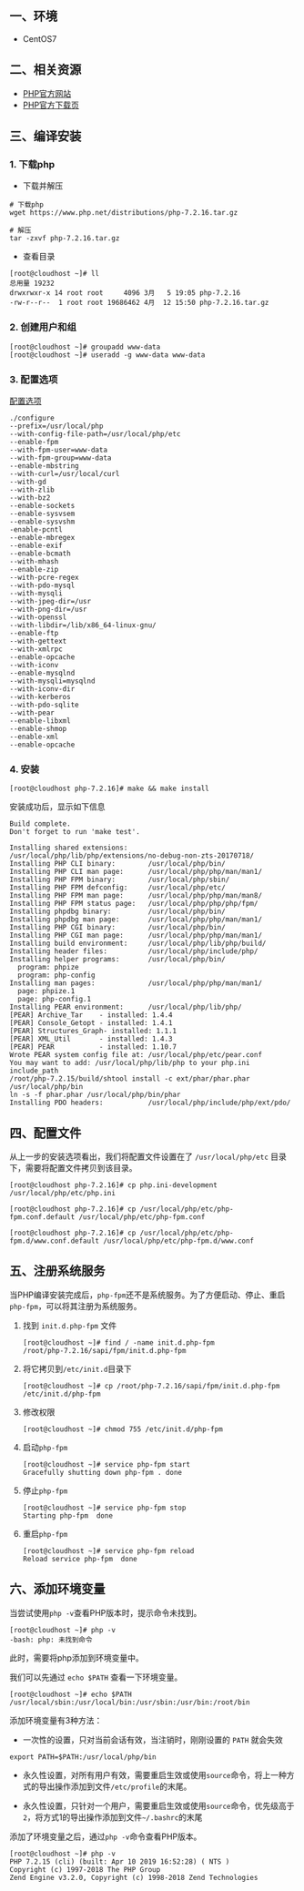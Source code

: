## 一、环境
- CentOS7

## 二、相关资源
- [PHP官方网站](https://www.php.net/)
- [PHP官方下载页](https://www.php.net/downloads.php)

## 三、编译安装
### 1. 下载php
- 下载并解压
```
# 下载php
wget https://www.php.net/distributions/php-7.2.16.tar.gz

# 解压
tar -zxvf php-7.2.16.tar.gz
```
- 查看目录
```
[root@cloudhost ~]# ll
总用量 19232
drwxrwxr-x 14 root root     4096 3月   5 19:05 php-7.2.16
-rw-r--r--  1 root root 19686462 4月  12 15:50 php-7.2.16.tar.gz
```

### 2. 创建用户和组
```
[root@cloudhost ~]# groupadd www-data
[root@cloudhost ~]# useradd -g www-data www-data
```

### 3. 配置选项
[配置选项](https://www.php.net/manual/zh/configure.about.php)
```
./configure
--prefix=/usr/local/php
--with-config-file-path=/usr/local/php/etc
--enable-fpm
--with-fpm-user=www-data
--with-fpm-group=www-data
--enable-mbstring
--with-curl=/usr/local/curl
--with-gd
--with-zlib
--with-bz2
--enable-sockets
--enable-sysvsem
--enable-sysvshm
-enable-pcntl
--enable-mbregex
--enable-exif
--enable-bcmath
--with-mhash
--enable-zip
--with-pcre-regex
--with-pdo-mysql
--with-mysqli
--with-jpeg-dir=/usr
--with-png-dir=/usr
--with-openssl
--with-libdir=/lib/x86_64-linux-gnu/
--enable-ftp
--with-gettext
--with-xmlrpc
--enable-opcache
--with-iconv
--enable-mysqlnd
--with-mysqli=mysqlnd
--with-iconv-dir
--with-kerberos
--with-pdo-sqlite
--with-pear
--enable-libxml
--enable-shmop
--enable-xml
--enable-opcache
```

### 4. 安装
```
[root@cloudhost php-7.2.16]# make && make install
```
安装成功后，显示如下信息
```
Build complete.
Don't forget to run 'make test'.

Installing shared extensions:     /usr/local/php/lib/php/extensions/no-debug-non-zts-20170718/
Installing PHP CLI binary:        /usr/local/php/bin/
Installing PHP CLI man page:      /usr/local/php/php/man/man1/
Installing PHP FPM binary:        /usr/local/php/sbin/
Installing PHP FPM defconfig:     /usr/local/php/etc/
Installing PHP FPM man page:      /usr/local/php/php/man/man8/
Installing PHP FPM status page:   /usr/local/php/php/php/fpm/
Installing phpdbg binary:         /usr/local/php/bin/
Installing phpdbg man page:       /usr/local/php/php/man/man1/
Installing PHP CGI binary:        /usr/local/php/bin/
Installing PHP CGI man page:      /usr/local/php/php/man/man1/
Installing build environment:     /usr/local/php/lib/php/build/
Installing header files:          /usr/local/php/include/php/
Installing helper programs:       /usr/local/php/bin/
  program: phpize
  program: php-config
Installing man pages:             /usr/local/php/php/man/man1/
  page: phpize.1
  page: php-config.1
Installing PEAR environment:      /usr/local/php/lib/php/
[PEAR] Archive_Tar    - installed: 1.4.4
[PEAR] Console_Getopt - installed: 1.4.1
[PEAR] Structures_Graph- installed: 1.1.1
[PEAR] XML_Util       - installed: 1.4.3
[PEAR] PEAR           - installed: 1.10.7
Wrote PEAR system config file at: /usr/local/php/etc/pear.conf
You may want to add: /usr/local/php/lib/php to your php.ini include_path
/root/php-7.2.15/build/shtool install -c ext/phar/phar.phar /usr/local/php/bin
ln -s -f phar.phar /usr/local/php/bin/phar
Installing PDO headers:           /usr/local/php/include/php/ext/pdo/
```

## 四、配置文件
从上一步的安装选项看出，我们将配置文件设置在了 ``/usr/local/php/etc`` 目录下，需要将配置文件拷贝到该目录。
```
[root@cloudhost php-7.2.16]# cp php.ini-development /usr/local/php/etc/php.ini

[root@cloudhost php-7.2.16]# cp /usr/local/php/etc/php-fpm.conf.default /usr/local/php/etc/php-fpm.conf

[root@cloudhost php-7.2.16]# cp /usr/local/php/etc/php-fpm.d/www.conf.default /usr/local/php/etc/php-fpm.d/www.conf
```

## 五、注册系统服务
当PHP编译安装完成后，``php-fpm``还不是系统服务。为了方便启动、停止、重启``php-fpm``，可以将其注册为系统服务。

1. 找到 ``init.d.php-fpm`` 文件
    ```
    [root@cloudhost ~]# find / -name init.d.php-fpm
    /root/php-7.2.16/sapi/fpm/init.d.php-fpm
    ```
2. 将它拷贝到``/etc/init.d``目录下
    ```
    [root@cloudhost ~]# cp /root/php-7.2.16/sapi/fpm/init.d.php-fpm /etc/init.d/php-fpm
    ```
3. 修改权限
    ```
    [root@cloudhost ~]# chmod 755 /etc/init.d/php-fpm
    ```

4. 启动``php-fpm``
    ```
    [root@cloudhost ~]# service php-fpm start
    Gracefully shutting down php-fpm . done
    ```

5. 停止``php-fpm``
    ```
    [root@cloudhost ~]# service php-fpm stop
    Starting php-fpm  done
    ```

6. 重启``php-fpm``
    ```
    [root@cloudhost ~]# service php-fpm reload
    Reload service php-fpm  done
    ```

## 六、添加环境变量
当尝试使用``php -v``查看PHP版本时，提示命令未找到。
```
[root@cloudhost ~]# php -v
-bash: php: 未找到命令
```
此时，需要将php添加到环境变量中。

我们可以先通过 ``echo $PATH`` 查看一下环境变量。
```
[root@cloudhost ~]# echo $PATH
/usr/local/sbin:/usr/local/bin:/usr/sbin:/usr/bin:/root/bin
```

添加环境变量有3种方法：
- 一次性的设置，只对当前会话有效，当注销时，刚刚设置的 ``PATH`` 就会失效
```
export PATH=$PATH:/usr/local/php/bin
```

- 永久性设置，对所有用户有效，需要重启生效或使用``source``命令，将上一种方式的导出操作添加到文件``/etc/profile``的末尾。

- 永久性设置，只针对一个用户，需要重启生效或使用``source``命令，优先级高于``2``，将方式1的导出操作添加到文件``~/.bashrc``的末尾


添加了环境变量之后，通过``php -v``命令查看PHP版本。
```
[root@cloudhost ~]# php -v
PHP 7.2.15 (cli) (built: Apr 10 2019 16:52:28) ( NTS )
Copyright (c) 1997-2018 The PHP Group
Zend Engine v3.2.0, Copyright (c) 1998-2018 Zend Technologies
```
